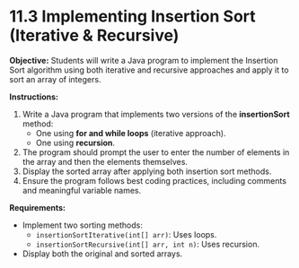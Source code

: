 # 11.3  Implementing Insertion Sort (Iterative & Recursive)

**Objective:**
Students will write a Java program to implement the Insertion Sort algorithm using both iterative and recursive approaches and apply it to sort an array of integers.

**Instructions:**
1. Write a Java program that implements two versions of the **insertionSort** method:
   - One using **for and while loops** (iterative approach).
   - One using **recursion**.
2. The program should prompt the user to enter the number of elements in the array and then the elements themselves.
3. Display the sorted array after applying both insertion sort methods.
4. Ensure the program follows best coding practices, including comments and meaningful variable names.

**Requirements:**
- Implement two sorting methods:
  - `insertionSortIterative(int[] arr)`: Uses loops.
  - `insertionSortRecursive(int[] arr, int n)`: Uses recursion.
- Display both the original and sorted arrays.

